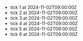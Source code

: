 - tick 1 at 2024-11-02T09:00:00Z
- tick 2 at 2024-11-02T09:00:00Z
- tick 3 at 2024-11-02T09:00:00Z
- tick 4 at 2024-11-02T09:00:00Z
- tick 5 at 2024-11-02T09:00:00Z
- tick 6 at 2024-11-02T09:00:00Z
